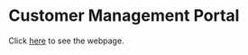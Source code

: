 # Customer Management Portal

Click [here](https://htmlpreview.github.io/?https://raw.githubusercontent.com/LKleij/CustomerManagementPortal/main/src/front-end/index.html) to see the webpage.
